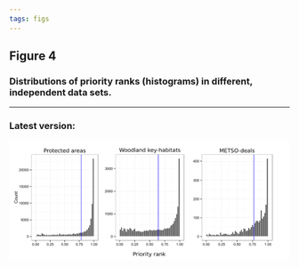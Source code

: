 ```yaml
---
tags: figs
---
```


## Figure 4
### Distributions of priority ranks (histograms) in different, independent data sets.

----
### Latest version:

![fig4](../figs/Fig4_w600.png)